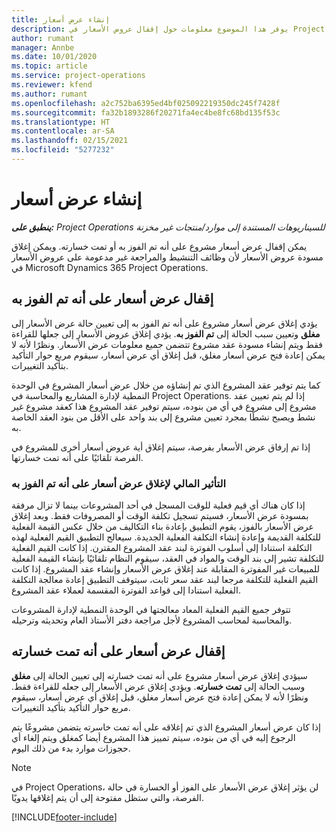 ```yaml
---
title: إنشاء عرض أسعار
description: يوفر هذا الموضوع معلومات حول إقفال عروض الأسعار في Project Operations.
author: rumant
manager: Annbe
ms.date: 10/01/2020
ms.topic: article
ms.service: project-operations
ms.reviewer: kfend
ms.author: rumant
ms.openlocfilehash: a2c752ba6395ed4bf025092219350dc245f7428f
ms.sourcegitcommit: fa32b1893286f20271fa4ec4be8fc68bd135f53c
ms.translationtype: HT
ms.contentlocale: ar-SA
ms.lasthandoff: 02/15/2021
ms.locfileid: "5277232"
---
```

# <a name="close-a-quote"></a>إنشاء عرض أسعار

_**ينطبق على:** Project Operations للسيناريوهات المستندة إلى موارد/منتجات غير مخزنة‬_

يمكن إقفال عرض أسعار مشروع على أنه تم الفوز به أو تمت خسارته. ويمكن إغلاق مسودة عروض الأسعار لأن وظائف التنشيط والمراجعة غير مدعومة على عروض الأسعار في Microsoft Dynamics 365 Project Operations.

## <a name="close-a-quote-as-won"></a>إقفال عرض أسعار على أنه تم الفوز به

يؤدي إغلاق عرض أسعار مشروع على أنه تم الفوز به إلى تعيين حالة عرض الأسعار إلى **مغلق** وتعيين سبب الحالة إلى **تم الفوز به**. يؤدي إغلاق عروض الأسعار إلى جعلها للقراءة فقط ويتم إنشاء مسودة عقد مشروع تتضمن جميع معلومات عرض الأسعار. ونظرًا لأنه لا يمكن إعادة فتح عرض أسعار مغلق، قبل إغلاق أي عرض أسعار، سيقوم مربع حوار التأكيد بتأكيد التغييرات.

كما يتم توفير عقد المشروع الذي تم إنشاؤه من خلال عرض أسعار المشروع في الوحدة النمطية لإدارة المشاريع والمحاسبة في Project Operations. إذا لم يتم تعيين عقد مشروع إلى مشروع في أي من بنوده، سيتم توفير عقد المشروع هذا كعقد مشروع غير نشط ويصبح نشطًا بمجرد تعيين مشروع إلى بند واحد على الأقل من بنود العقد الخاصة به.

إذا تم إرفاق عرض الأسعار بفرصة، سيتم إغلاق أية عروض أسعار أخرى للمشروع في الفرصة تلقائيًا على أنه تمت خسارتها.

### <a name="financial-impact-of-closing-a-quote-as-won"></a>التأثير المالي لإغلاق عرض أسعار على أنه تم الفوز به

إذا كان هناك أي قيم فعلية للوقت المسجل في أحد المشروعات بينما لا تزال مرفقة بمسودة عرض الأسعار، فسيتم تسجيل تكلفة الوقت أو المصروفات فقط. وبعد إغلاق عرض الأسعار بالفوز، يقوم التطبيق بإعادة بناء التكاليف من خلال عكس القيمة الفعلية للتكلفة القديمة وإعادة إنشاء التكلفة الفعلية الجديدة. سيعالج التطبيق القيم الفعلية لهذه التكلفة استنادا إلى أسلوب الفوترة لبند عقد المشروع المقترن. إذا كانت القيم الفعلية للتكلفة تشير إلى بند الوقت والمواد في العقد، سيقوم النظام تلقائيًا بإنشاء القيمة الفعلية للمبيعات غير المفوترة المقابلة عند إغلاق عرض الأسعار وإنشاء عقد المشروع. إذا كانت القيم الفعلية للتكلفة مرجعا لبند عقد سعر ثابت، سيتوقف التطبيق إعادة معالجة التكلفة الفعلية استنادا إلى قواعد الفوترة المقسمة لعملاء عقد المشروع.

تتوفر جميع القيم الفعلية المعاد معالجتها في الوحدة النمطية لإدارة المشروعات والمحاسبة لمحاسب المشروع لأجل مراجعة دفتر الأستاذ العام وتحديثه وترحيله. 

## <a name="close-a-quote-as-lost"></a>إقفال عرض أسعار على أنه تمت خسارته

سيؤدي إغلاق عرض أسعار مشروع على أنه تمت خسارته إلى تعيين الحالة إلى **مغلق** وسبب الحالة إلى **تمت خسارته**. ويؤدي إغلاق عرض الأسعار إلى جعله للقراءة فقط. ونظرًا لأنه لا يمكن إعادة فتح عرض أسعار مغلق، قبل إغلاق أي عرض أسعار، سيقوم مربع حوار التأكيد بتأكيد التغييرات.

إذا كان عرض أسعار المشروع الذي تم إغلاقه على أنه تمت خاسرته يتضمن مشروعًا يتم الرجوع إليه في أي من بنوده، سيتم تمييز هذا المشروع أيضا كمغلق ويتم إلغاء أي حجوزات موارد بدء من ذلك اليوم.

> [!NOTE]
> في Project Operations، لن يؤثر إغلاق عرض الأسعار على الفوز أو الخسارة في حالة الفرصة، والتي ستظل مفتوحة إلى أن يتم إغلاقها يدويًا.


[!INCLUDE[footer-include](../includes/footer-banner.md)]